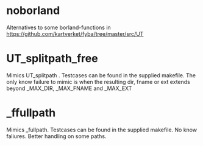 noborland
=========
Alternatives to some borland-functions in https://github.com/kartverket/fyba/tree/master/src/UT


UT_splitpath_free
=================
Mimics UT_splitpath . 
Testcases can be found in the supplied makefile.
The only know failure to mimic is when the resulting dir,
fname or ext extends beyond _MAX_DIR, _MAX_FNAME and  _MAX_EXT

_ffullpath
==========
Mimics _fullpath.
Testcases can be found in the supplied makefile.
No know faliures. Better handling on some paths.

